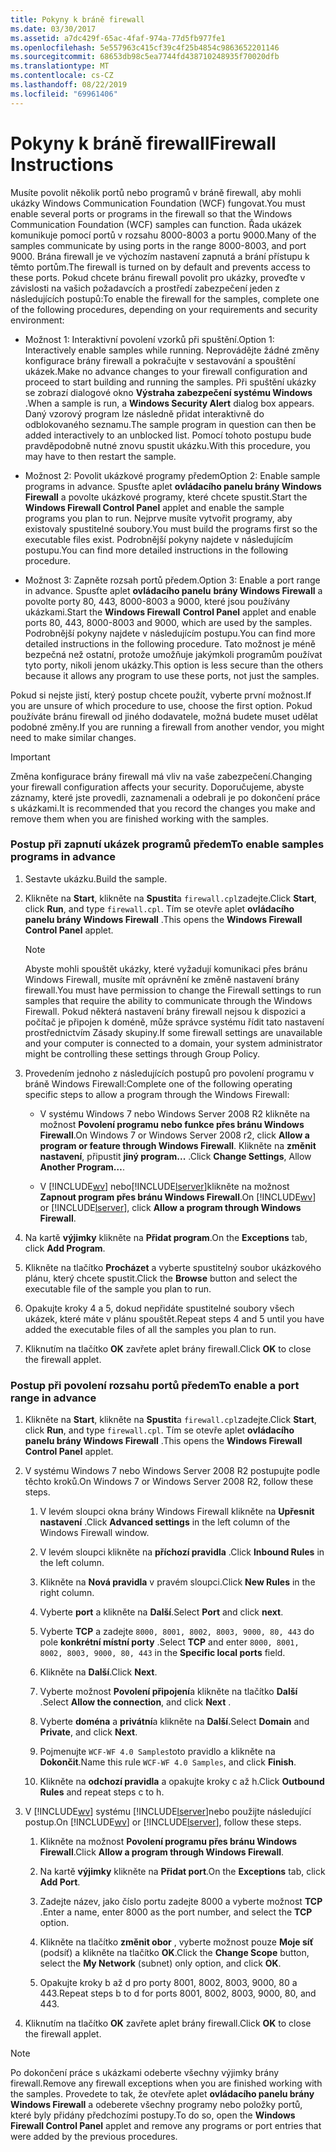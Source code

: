 ```yaml
---
title: Pokyny k bráně firewall
ms.date: 03/30/2017
ms.assetid: a7dc429f-65ac-4faf-974a-77d5fb977fe1
ms.openlocfilehash: 5e557963c415cf39c4f25b4854c9863652201146
ms.sourcegitcommit: 68653db98c5ea7744fd438710248935f70020dfb
ms.translationtype: MT
ms.contentlocale: cs-CZ
ms.lasthandoff: 08/22/2019
ms.locfileid: "69961406"
---
```

# <a name="firewall-instructions"></a><span data-ttu-id="87bc3-102">Pokyny k bráně firewall</span><span class="sxs-lookup"><span data-stu-id="87bc3-102">Firewall Instructions</span></span>
<span data-ttu-id="87bc3-103">Musíte povolit několik portů nebo programů v bráně firewall, aby mohli ukázky Windows Communication Foundation (WCF) fungovat.</span><span class="sxs-lookup"><span data-stu-id="87bc3-103">You must enable several ports or programs in the firewall so that the Windows Communication Foundation (WCF) samples can function.</span></span> <span data-ttu-id="87bc3-104">Řada ukázek komunikuje pomocí portů v rozsahu 8000-8003 a portu 9000.</span><span class="sxs-lookup"><span data-stu-id="87bc3-104">Many of the samples communicate by using ports in the range 8000-8003, and port 9000.</span></span> <span data-ttu-id="87bc3-105">Brána firewall je ve výchozím nastavení zapnutá a brání přístupu k těmto portům.</span><span class="sxs-lookup"><span data-stu-id="87bc3-105">The firewall is turned on by default and prevents access to these ports.</span></span> <span data-ttu-id="87bc3-106">Pokud chcete bránu firewall povolit pro ukázky, proveďte v závislosti na vašich požadavcích a prostředí zabezpečení jeden z následujících postupů:</span><span class="sxs-lookup"><span data-stu-id="87bc3-106">To enable the firewall for the samples, complete one of the following procedures, depending on your requirements and security environment:</span></span>  
  
- <span data-ttu-id="87bc3-107">Možnost 1: Interaktivní povolení vzorků při spuštění.</span><span class="sxs-lookup"><span data-stu-id="87bc3-107">Option 1: Interactively enable samples while running.</span></span> <span data-ttu-id="87bc3-108">Neprovádějte žádné změny konfigurace brány firewall a pokračujte v sestavování a spouštění ukázek.</span><span class="sxs-lookup"><span data-stu-id="87bc3-108">Make no advance changes to your firewall configuration and proceed to start building and running the samples.</span></span> <span data-ttu-id="87bc3-109">Při spuštění ukázky se zobrazí dialogové okno **Výstraha zabezpečení systému Windows** .</span><span class="sxs-lookup"><span data-stu-id="87bc3-109">When a sample is run, a **Windows Security Alert** dialog box appears.</span></span> <span data-ttu-id="87bc3-110">Daný vzorový program lze následně přidat interaktivně do odblokovaného seznamu.</span><span class="sxs-lookup"><span data-stu-id="87bc3-110">The sample program in question can then be added interactively to an unblocked list.</span></span> <span data-ttu-id="87bc3-111">Pomocí tohoto postupu bude pravděpodobně nutné znovu spustit ukázku.</span><span class="sxs-lookup"><span data-stu-id="87bc3-111">With this procedure, you may have to then restart the sample.</span></span>  
  
- <span data-ttu-id="87bc3-112">Možnost 2: Povolit ukázkové programy předem</span><span class="sxs-lookup"><span data-stu-id="87bc3-112">Option 2: Enable sample programs in advance.</span></span> <span data-ttu-id="87bc3-113">Spusťte aplet **ovládacího panelu brány Windows Firewall** a povolte ukázkové programy, které chcete spustit.</span><span class="sxs-lookup"><span data-stu-id="87bc3-113">Start the **Windows Firewall Control Panel** applet and enable the sample programs you plan to run.</span></span> <span data-ttu-id="87bc3-114">Nejprve musíte vytvořit programy, aby existovaly spustitelné soubory.</span><span class="sxs-lookup"><span data-stu-id="87bc3-114">You must build the programs first so the executable files exist.</span></span> <span data-ttu-id="87bc3-115">Podrobnější pokyny najdete v následujícím postupu.</span><span class="sxs-lookup"><span data-stu-id="87bc3-115">You can find more detailed instructions in the following procedure.</span></span>  
  
- <span data-ttu-id="87bc3-116">Možnost 3: Zapněte rozsah portů předem.</span><span class="sxs-lookup"><span data-stu-id="87bc3-116">Option 3: Enable a port range in advance.</span></span> <span data-ttu-id="87bc3-117">Spusťte aplet **ovládacího panelu** **brány Windows Firewall** a povolte porty 80, 443, 8000-8003 a 9000, které jsou používány ukázkami.</span><span class="sxs-lookup"><span data-stu-id="87bc3-117">Start the **Windows Firewall** **Control Panel** applet and enable ports 80, 443, 8000-8003 and 9000, which are used by the samples.</span></span> <span data-ttu-id="87bc3-118">Podrobnější pokyny najdete v následujícím postupu.</span><span class="sxs-lookup"><span data-stu-id="87bc3-118">You can find more detailed instructions in the following procedure.</span></span> <span data-ttu-id="87bc3-119">Tato možnost je méně bezpečná než ostatní, protože umožňuje jakýmkoli programům používat tyto porty, nikoli jenom ukázky.</span><span class="sxs-lookup"><span data-stu-id="87bc3-119">This option is less secure than the others because it allows any program to use these ports, not just the samples.</span></span>  
  
 <span data-ttu-id="87bc3-120">Pokud si nejste jistí, který postup chcete použít, vyberte první možnost.</span><span class="sxs-lookup"><span data-stu-id="87bc3-120">If you are unsure of which procedure to use, choose the first option.</span></span> <span data-ttu-id="87bc3-121">Pokud používáte bránu firewall od jiného dodavatele, možná budete muset udělat podobné změny.</span><span class="sxs-lookup"><span data-stu-id="87bc3-121">If you are running a firewall from another vendor, you might need to make similar changes.</span></span>  
  
> [!IMPORTANT]
>  <span data-ttu-id="87bc3-122">Změna konfigurace brány firewall má vliv na vaše zabezpečení.</span><span class="sxs-lookup"><span data-stu-id="87bc3-122">Changing your firewall configuration affects your security.</span></span> <span data-ttu-id="87bc3-123">Doporučujeme, abyste záznamy, které jste provedli, zaznamenali a odebrali je po dokončení práce s ukázkami.</span><span class="sxs-lookup"><span data-stu-id="87bc3-123">It is recommended that you record the changes you make and remove them when you are finished working with the samples.</span></span>  
  
### <a name="to-enable-samples-programs-in-advance"></a><span data-ttu-id="87bc3-124">Postup při zapnutí ukázek programů předem</span><span class="sxs-lookup"><span data-stu-id="87bc3-124">To enable samples programs in advance</span></span>  
  
1. <span data-ttu-id="87bc3-125">Sestavte ukázku.</span><span class="sxs-lookup"><span data-stu-id="87bc3-125">Build the sample.</span></span>  
  
2. <span data-ttu-id="87bc3-126">Klikněte na **Start**, klikněte na **Spustit**a `firewall.cpl`zadejte.</span><span class="sxs-lookup"><span data-stu-id="87bc3-126">Click **Start**, click **Run**, and type `firewall.cpl`.</span></span> <span data-ttu-id="87bc3-127">Tím se otevře aplet **ovládacího panelu brány Windows Firewall** .</span><span class="sxs-lookup"><span data-stu-id="87bc3-127">This opens the **Windows Firewall Control Panel** applet.</span></span>  
  
    > [!NOTE]
    >  <span data-ttu-id="87bc3-128">Abyste mohli spouštět ukázky, které vyžadují komunikaci přes bránu Windows Firewall, musíte mít oprávnění ke změně nastavení brány firewall.</span><span class="sxs-lookup"><span data-stu-id="87bc3-128">You must have permission to change the Firewall settings to run samples that require the ability to communicate through the Windows Firewall.</span></span> <span data-ttu-id="87bc3-129">Pokud některá nastavení brány firewall nejsou k dispozici a počítač je připojen k doméně, může správce systému řídit tato nastavení prostřednictvím Zásady skupiny.</span><span class="sxs-lookup"><span data-stu-id="87bc3-129">If some firewall settings are unavailable and your computer is connected to a domain, your system administrator might be controlling these settings through Group Policy.</span></span>  
  
3. <span data-ttu-id="87bc3-130">Provedením jednoho z následujících postupů pro povolení programu v bráně Windows Firewall:</span><span class="sxs-lookup"><span data-stu-id="87bc3-130">Complete one of the following operating specific steps to allow a program through the Windows Firewall:</span></span>  
  
    - <span data-ttu-id="87bc3-131">V systému Windows 7 nebo Windows Server 2008 R2 klikněte na možnost **Povolení programu nebo funkce přes bránu Windows Firewall**.</span><span class="sxs-lookup"><span data-stu-id="87bc3-131">On Windows 7 or Windows Server 2008 r2, click **Allow a program or feature through Windows Firewall**.</span></span> <span data-ttu-id="87bc3-132">Klikněte na **změnit nastavení**, připustit **jiný program...** .</span><span class="sxs-lookup"><span data-stu-id="87bc3-132">Click **Change Settings**, Allow **Another Program…**.</span></span>  
  
    - <span data-ttu-id="87bc3-133">V [!INCLUDE[wv](../../../../includes/wv-md.md)] nebo[!INCLUDE[lserver](../../../../includes/lserver-md.md)]klikněte na možnost **Zapnout program přes bránu Windows Firewall**.</span><span class="sxs-lookup"><span data-stu-id="87bc3-133">On [!INCLUDE[wv](../../../../includes/wv-md.md)] or [!INCLUDE[lserver](../../../../includes/lserver-md.md)], click **Allow a program through Windows Firewall**.</span></span>  
  
4. <span data-ttu-id="87bc3-134">Na kartě **výjimky** klikněte na **Přidat program**.</span><span class="sxs-lookup"><span data-stu-id="87bc3-134">On the **Exceptions** tab, click **Add Program**.</span></span>  
  
5. <span data-ttu-id="87bc3-135">Klikněte na tlačítko **Procházet** a vyberte spustitelný soubor ukázkového plánu, který chcete spustit.</span><span class="sxs-lookup"><span data-stu-id="87bc3-135">Click the **Browse** button and select the executable file of the sample you plan to run.</span></span>  
  
6. <span data-ttu-id="87bc3-136">Opakujte kroky 4 a 5, dokud nepřidáte spustitelné soubory všech ukázek, které máte v plánu spouštět.</span><span class="sxs-lookup"><span data-stu-id="87bc3-136">Repeat steps 4 and 5 until you have added the executable files of all the samples you plan to run.</span></span>  
  
7. <span data-ttu-id="87bc3-137">Kliknutím na tlačítko **OK** zavřete aplet brány firewall.</span><span class="sxs-lookup"><span data-stu-id="87bc3-137">Click **OK** to close the firewall applet.</span></span>  
  
### <a name="to-enable-a-port-range-in-advance"></a><span data-ttu-id="87bc3-138">Postup při povolení rozsahu portů předem</span><span class="sxs-lookup"><span data-stu-id="87bc3-138">To enable a port range in advance</span></span>  
  
1. <span data-ttu-id="87bc3-139">Klikněte na **Start**, klikněte na **Spustit**a `firewall.cpl`zadejte.</span><span class="sxs-lookup"><span data-stu-id="87bc3-139">Click **Start**, click **Run**, and type `firewall.cpl`.</span></span> <span data-ttu-id="87bc3-140">Tím se otevře aplet **ovládacího panelu brány Windows Firewall** .</span><span class="sxs-lookup"><span data-stu-id="87bc3-140">This opens the **Windows Firewall Control Panel** applet.</span></span>  
  
2. <span data-ttu-id="87bc3-141">V systému Windows 7 nebo Windows Server 2008 R2 postupujte podle těchto kroků.</span><span class="sxs-lookup"><span data-stu-id="87bc3-141">On Windows 7 or Windows Server 2008 R2, follow these steps.</span></span>  
  
    1. <span data-ttu-id="87bc3-142">V levém sloupci okna brány Windows Firewall klikněte na **Upřesnit nastavení** .</span><span class="sxs-lookup"><span data-stu-id="87bc3-142">Click **Advanced settings** in the left column of the Windows Firewall window.</span></span>  
  
    2. <span data-ttu-id="87bc3-143">V levém sloupci klikněte na **příchozí pravidla** .</span><span class="sxs-lookup"><span data-stu-id="87bc3-143">Click **Inbound Rules** in the left column.</span></span>  
  
    3. <span data-ttu-id="87bc3-144">Klikněte na **Nová pravidla** v pravém sloupci.</span><span class="sxs-lookup"><span data-stu-id="87bc3-144">Click **New Rules** in the right column.</span></span>  
  
    4. <span data-ttu-id="87bc3-145">Vyberte **port** a klikněte na **Další**.</span><span class="sxs-lookup"><span data-stu-id="87bc3-145">Select **Port** and click **next**.</span></span>  
  
    5. <span data-ttu-id="87bc3-146">Vyberte **TCP** a zadejte `8000, 8001, 8002, 8003, 9000, 80, 443` do pole **konkrétní místní porty** .</span><span class="sxs-lookup"><span data-stu-id="87bc3-146">Select **TCP** and enter `8000, 8001, 8002, 8003, 9000, 80, 443` in the **Specific local ports** field.</span></span>  
  
    6. <span data-ttu-id="87bc3-147">Klikněte na **Další**.</span><span class="sxs-lookup"><span data-stu-id="87bc3-147">Click **Next**.</span></span>  
  
    7. <span data-ttu-id="87bc3-148">Vyberte možnost **Povolení připojení**a klikněte na tlačítko **Další** .</span><span class="sxs-lookup"><span data-stu-id="87bc3-148">Select **Allow the connection**, and click **Next** .</span></span>  
  
    8. <span data-ttu-id="87bc3-149">Vyberte **doména** a **privátní**a klikněte na **Další**.</span><span class="sxs-lookup"><span data-stu-id="87bc3-149">Select **Domain** and **Private**, and click **Next**.</span></span>  
  
    9. <span data-ttu-id="87bc3-150">Pojmenujte `WCF-WF 4.0 Samples`toto pravidlo a klikněte na **Dokončit**.</span><span class="sxs-lookup"><span data-stu-id="87bc3-150">Name this rule `WCF-WF 4.0 Samples`, and click **Finish**.</span></span>  
  
    10. <span data-ttu-id="87bc3-151">Klikněte na **odchozí pravidla** a opakujte kroky c až h.</span><span class="sxs-lookup"><span data-stu-id="87bc3-151">Click **Outbound Rules** and repeat steps c to h.</span></span>  
  
3. <span data-ttu-id="87bc3-152">V [!INCLUDE[wv](../../../../includes/wv-md.md)] systému [!INCLUDE[lserver](../../../../includes/lserver-md.md)]nebo použijte následující postup.</span><span class="sxs-lookup"><span data-stu-id="87bc3-152">On [!INCLUDE[wv](../../../../includes/wv-md.md)] or [!INCLUDE[lserver](../../../../includes/lserver-md.md)], follow these steps.</span></span>  
  
    1. <span data-ttu-id="87bc3-153">Klikněte na možnost **Povolení programu přes bránu Windows Firewall**.</span><span class="sxs-lookup"><span data-stu-id="87bc3-153">Click **Allow a program through Windows Firewall**.</span></span>  
  
    2. <span data-ttu-id="87bc3-154">Na kartě **výjimky** klikněte na **Přidat port**.</span><span class="sxs-lookup"><span data-stu-id="87bc3-154">On the **Exceptions** tab, click **Add Port**.</span></span>  
  
    3. <span data-ttu-id="87bc3-155">Zadejte název, jako číslo portu zadejte 8000 a vyberte možnost **TCP** .</span><span class="sxs-lookup"><span data-stu-id="87bc3-155">Enter a name, enter 8000 as the port number, and select the **TCP** option.</span></span>  
  
    4. <span data-ttu-id="87bc3-156">Klikněte na tlačítko **změnit obor** , vyberte možnost pouze **Moje síť** (podsíť) a klikněte na tlačítko **OK**.</span><span class="sxs-lookup"><span data-stu-id="87bc3-156">Click the **Change Scope** button, select the **My Network** (subnet) only option, and click **OK**.</span></span>  
  
    5. <span data-ttu-id="87bc3-157">Opakujte kroky b až d pro porty 8001, 8002, 8003, 9000, 80 a 443.</span><span class="sxs-lookup"><span data-stu-id="87bc3-157">Repeat steps b to d for ports 8001, 8002, 8003, 9000, 80, and 443.</span></span>  
  
4. <span data-ttu-id="87bc3-158">Kliknutím na tlačítko **OK** zavřete aplet brány firewall.</span><span class="sxs-lookup"><span data-stu-id="87bc3-158">Click **OK** to close the firewall applet.</span></span>  
  
> [!NOTE]
> <span data-ttu-id="87bc3-159">Po dokončení práce s ukázkami odeberte všechny výjimky brány firewall.</span><span class="sxs-lookup"><span data-stu-id="87bc3-159">Remove any firewall exceptions when you are finished working with the samples.</span></span> <span data-ttu-id="87bc3-160">Provedete to tak, že otevřete aplet **ovládacího panelu brány Windows Firewall** a odeberete všechny programy nebo položky portů, které byly přidány předchozími postupy.</span><span class="sxs-lookup"><span data-stu-id="87bc3-160">To do so, open the **Windows Firewall Control Panel** applet and remove any programs or port entries that were added by the previous procedures.</span></span>
